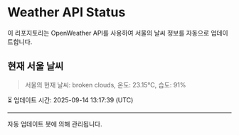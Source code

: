 
# Weather API Status

이 리포지토리는 OpenWeather API를 사용하여 서울의 날씨 정보를 자동으로 업데이트합니다.

## 현재 서울 날씨
> 서울의 현재 날씨: broken clouds, 온도: 23.15°C, 습도: 91%

⏳ 업데이트 시간: 2025-09-14 13:17:39 (UTC)

---
자동 업데이트 봇에 의해 관리됩니다.
